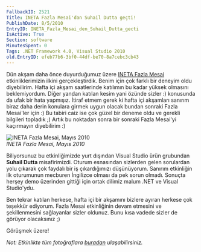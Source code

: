 ```yaml
---
FallbackID: 2521
Title: INETA Fazla Mesai'dan Suhail Dutta geçti!
PublishDate: 8/5/2010
EntryID: INETA_Fazla_Mesai_den_Suhail_Dutta_gecti
IsActive: True
Section: software
MinutesSpent: 0
Tags: .NET Framework 4.0, Visual Studio 2010
old.EntryID: efeb77b6-3bf0-44df-be70-8a7cebc3cb43
---
```

Dün akşam daha önce duyurduğumuz üzere [INETA Fazla
Mesai](http://daron.yondem.com/tr/post/9e0c8f8b-c217-4743-9658-6d9e4df91870)
etkinliklerimizin ilkini gerçekleştirdik. Benim için çok farklı bir
deneyim oldu diyebilirim. Hafta içi akşam saatlerinde katılımın bu kadar
yüksek olmasını beklemiyordum. Diğer yandan katılan kesim yani özünde
sizler :) konusunda da ufak bir hata yapmışız. İtiraf etmem gerek ki
hafta içi akşamları sanırım biraz daha derin konulara girmek uygun
olacak bundan sonraki Fazla Mesai'ler için :) Bu tabiri caiz ise çok
güzel bir deneme oldu ve gerekli bilgileri topladık ;) Artık bu noktadan
sonra bir sonraki Fazla Mesai'yi kaçırmayın diyebilirim :)

![INETA Fazla Mesai, Mayıs
2010](media/INETA_Fazla_Mesai_den_Suhail_Dutta_gecti/07052010_1.png)\
*INETA Fazla Mesai, Mayıs 2010*

Biliyorsunuz bu etkinliğimizde yurt dışından Visual Studio ürün
grubundan **Suhail Dutta** misafirimizdi. Oturum esnasından sizlerden
gelen sorulardan yolu çıkarak çok faydalı bir iş çıkardığımızı
düşünüyorum. Sanırım etkinliğin ilk oturumunun mecburen İngilizce olması
da pek sorun olmadı. Sonuçta herşey demo üzerinden gittiği için ortak
dilimiz malum .NET ve Visual Studio'ydu.

Ben tekrar katılan herkese, hafta içi bir akşamını bizlere ayıran
herkese çok teşekkür ediyorum. Fazla Mesai etkinliğinin devam etmesini
ve şekillenmesini sağlayanlar sizler oldunuz. Bunu kısa vadede sizler de
görüyor olacaksınız ;)

Görüşmek üzere!

*Not: Etkinlikte tüm fotoğraflara*
[*buradan*](http://cid-8eca4439fd9a640f.skydrive.live.com/browse.aspx/INETA%255E_FazlaMesai%255E_1)
*ulaşabilirsiniz.*


